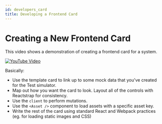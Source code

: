 ```yaml
---
id: developers_card
title: Developing a Frontend Card
---
```


# Creating a New Frontend Card

This video shows a demonstration of creating a frontend card for a system.

[![YouTube Video](https://img.youtube.com/vi/8Kzs6n0N4RU/0.jpg)](https://www.youtube.com/watch?v=8Kzs6n0N4RU)

Basically:

* Use the template card to link up to some mock data that you've created for the
  Test simulator.
* Map out how you want the card to look. Layout all of the controls with
  Reactstrap for consistency.
* Use the `client` to perform mutations.
* Use the `<Asset />` component to load assets with a specific asset key.
* Write the rest of the card using standard React and Webpack practices (eg. for
  loading static images and CSS)
